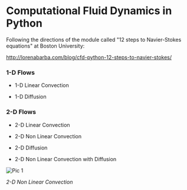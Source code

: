 
# Computational Fluid Dynamics in Python

Following the directions of the module called "12 steps to Navier-Stokes equations" at Boston University: 

http://lorenabarba.com/blog/cfd-python-12-steps-to-navier-stokes/

### 1-D Flows

- 1-D Linear Convection

- 1-D Diffusion

### 2-D Flows

- 2-D Linear Convection

- 2-D Non Linear Convection

- 2-D Diffusion

- 2-D Non Linear Convection with Diffusion

![Pic 1](https://github.com/nicolasfguillaume/Computational-Fluid-Dynamics-CFD-in-Python/blob/master/output_9_0.png)


*2-D Non Linear Convection*
